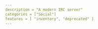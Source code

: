 ```yaml
---
description = "A modern IRC server"
categories = ["Social"]
features = [ "inventory", "deprecated" ]
---
```

